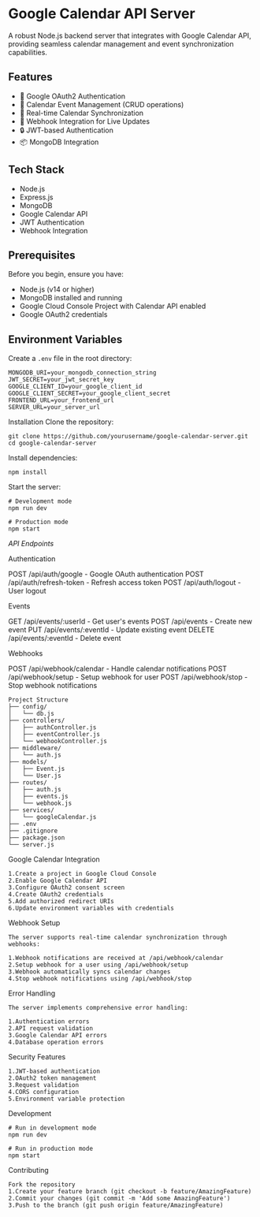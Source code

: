 # Google Calendar API Server

A robust Node.js backend server that integrates with Google Calendar API, providing seamless calendar management and event synchronization capabilities.

## Features

- 🔐 Google OAuth2 Authentication
- 📅 Calendar Event Management (CRUD operations)
- 🔄 Real-time Calendar Synchronization
- 🎯 Webhook Integration for Live Updates
- 🔒 JWT-based Authentication
- 📦 MongoDB Integration

## Tech Stack

- Node.js
- Express.js
- MongoDB
- Google Calendar API
- JWT Authentication
- Webhook Integration

## Prerequisites

Before you begin, ensure you have:

- Node.js (v14 or higher)
- MongoDB installed and running
- Google Cloud Console Project with Calendar API enabled
- Google OAuth2 credentials

## Environment Variables

Create a `.env` file in the root directory:

```env
MONGODB_URI=your_mongodb_connection_string
JWT_SECRET=your_jwt_secret_key
GOOGLE_CLIENT_ID=your_google_client_id
GOOGLE_CLIENT_SECRET=your_google_client_secret
FRONTEND_URL=your_frontend_url
SERVER_URL=your_server_url
```
Installation
Clone the repository:
```
git clone https://github.com/yourusername/google-calendar-server.git
cd google-calendar-server
```
Install dependencies:
```
npm install
```
Start the server:
```
# Development mode
npm run dev

# Production mode
npm start

```

*API Endpoints*


Authentication

POST /api/auth/google - Google OAuth authentication
POST /api/auth/refresh-token - Refresh access token
POST /api/auth/logout - User logout


Events

GET /api/events/:userId - Get user's events
POST /api/events - Create new event
PUT /api/events/:eventId - Update existing event
DELETE /api/events/:eventId - Delete event


Webhooks

POST /api/webhook/calendar - Handle calendar notifications
POST /api/webhook/setup - Setup webhook for user
POST /api/webhook/stop - Stop webhook notifications

```
Project Structure
├── config/
│   └── db.js
├── controllers/
│   ├── authController.js
│   ├── eventController.js
│   └── webhookController.js
├── middleware/
│   └── auth.js
├── models/
│   ├── Event.js
│   └── User.js
├── routes/
│   ├── auth.js
│   ├── events.js
│   └── webhook.js
├── services/
│   └── googleCalendar.js
├── .env
├── .gitignore
├── package.json
└── server.js
```

Google Calendar Integration
```
1.Create a project in Google Cloud Console
2.Enable Google Calendar API
3.Configure OAuth2 consent screen
4.Create OAuth2 credentials
5.Add authorized redirect URIs
6.Update environment variables with credentials
```

Webhook Setup
```
The server supports real-time calendar synchronization through webhooks:

1.Webhook notifications are received at /api/webhook/calendar
2.Setup webhook for a user using /api/webhook/setup
3.Webhook automatically syncs calendar changes
4.Stop webhook notifications using /api/webhook/stop
```

Error Handling
```
The server implements comprehensive error handling:

1.Authentication errors
2.API request validation
3.Google Calendar API errors
4.Database operation errors
```
Security Features
```
1.JWT-based authentication
2.OAuth2 token management
3.Request validation
4.CORS configuration
5.Environment variable protection
```
Development
```
# Run in development mode
npm run dev

# Run in production mode
npm start
```

Contributing
```
Fork the repository
1.Create your feature branch (git checkout -b feature/AmazingFeature)
2.Commit your changes (git commit -m 'Add some AmazingFeature')
3.Push to the branch (git push origin feature/AmazingFeature)
```
